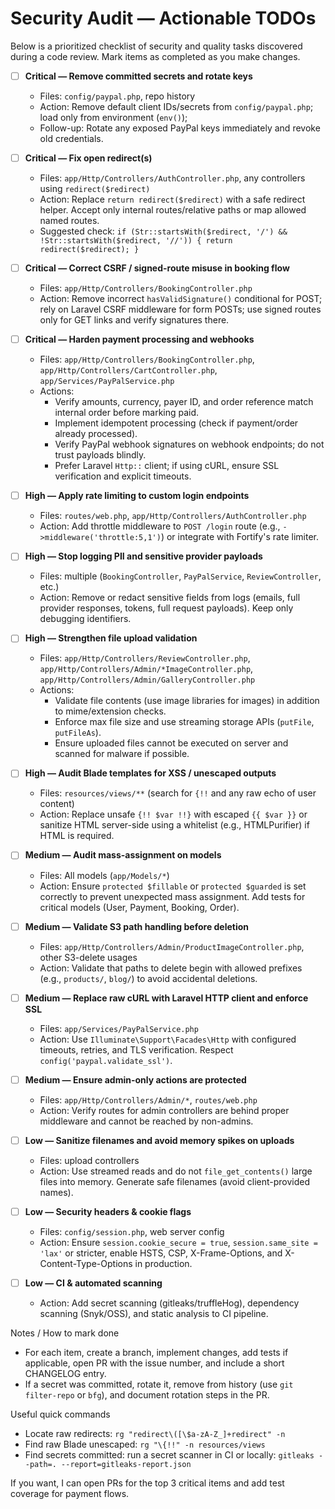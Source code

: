 <!-- Security audit TODO list generated by assistant -->
# Security Audit — Actionable TODOs

Below is a prioritized checklist of security and quality tasks discovered during a code review. Mark items as completed as you make changes.

- [ ] **Critical — Remove committed secrets and rotate keys**
  - Files: `config/paypal.php`, repo history
  - Action: Remove default client IDs/secrets from `config/paypal.php`; load only from environment (`env()`);
  - Follow-up: Rotate any exposed PayPal keys immediately and revoke old credentials.

- [ ] **Critical — Fix open redirect(s)**
  - Files: `app/Http/Controllers/AuthController.php`, any controllers using `redirect($redirect)`
  - Action: Replace `return redirect($redirect)` with a safe redirect helper. Accept only internal routes/relative paths or map allowed named routes.
  - Suggested check: `if (Str::startsWith($redirect, '/') && !Str::startsWith($redirect, '//')) { return redirect($redirect); }`

- [ ] **Critical — Correct CSRF / signed-route misuse in booking flow**
  - Files: `app/Http/Controllers/BookingController.php`
  - Action: Remove incorrect `hasValidSignature()` conditional for POST; rely on Laravel CSRF middleware for form POSTs; use signed routes only for GET links and verify signatures there.

- [ ] **Critical — Harden payment processing and webhooks**
  - Files: `app/Http/Controllers/BookingController.php`, `app/Http/Controllers/CartController.php`, `app/Services/PayPalService.php`
  - Actions:
    - Verify amounts, currency, payer ID, and order reference match internal order before marking paid.
    - Implement idempotent processing (check if payment/order already processed).
    - Verify PayPal webhook signatures on webhook endpoints; do not trust payloads blindly.
    - Prefer Laravel `Http::` client; if using cURL, ensure SSL verification and explicit timeouts.

- [ ] **High — Apply rate limiting to custom login endpoints**
  - Files: `routes/web.php`, `app/Http/Controllers/AuthController.php`
  - Action: Add throttle middleware to `POST /login` route (e.g., `->middleware('throttle:5,1')`) or integrate with Fortify's rate limiter.

- [ ] **High — Stop logging PII and sensitive provider payloads**
  - Files: multiple (`BookingController`, `PayPalService`, `ReviewController`, etc.)
  - Action: Remove or redact sensitive fields from logs (emails, full provider responses, tokens, full request payloads). Keep only debugging identifiers.

- [ ] **High — Strengthen file upload validation**
  - Files: `app/Http/Controllers/ReviewController.php`, `app/Http/Controllers/Admin/*ImageController.php`, `app/Http/Controllers/Admin/GalleryController.php`
  - Actions:
    - Validate file contents (use image libraries for images) in addition to mime/extension checks.
    - Enforce max file size and use streaming storage APIs (`putFile`, `putFileAs`).
    - Ensure uploaded files cannot be executed on server and scanned for malware if possible.

- [ ] **High — Audit Blade templates for XSS / unescaped outputs**
  - Files: `resources/views/**` (search for `{!!` and any raw echo of user content)
  - Action: Replace unsafe `{!! $var !!}` with escaped `{{ $var }}` or sanitize HTML server-side using a whitelist (e.g., HTMLPurifier) if HTML is required.

- [ ] **Medium — Audit mass-assignment on models**
  - Files: All models (`app/Models/*`)
  - Action: Ensure `protected $fillable` or `protected $guarded` is set correctly to prevent unexpected mass assignment. Add tests for critical models (User, Payment, Booking, Order).

- [ ] **Medium — Validate S3 path handling before deletion**
  - Files: `app/Http/Controllers/Admin/ProductImageController.php`, other S3-delete usages
  - Action: Validate that paths to delete begin with allowed prefixes (e.g., `products/`, `blog/`) to avoid accidental deletions.

- [ ] **Medium — Replace raw cURL with Laravel HTTP client and enforce SSL**
  - Files: `app/Services/PayPalService.php`
  - Action: Use `Illuminate\Support\Facades\Http` with configured timeouts, retries, and TLS verification. Respect `config('paypal.validate_ssl')`.

- [ ] **Medium — Ensure admin-only actions are protected**
  - Files: `app/Http/Controllers/Admin/*`, `routes/web.php`
  - Action: Verify routes for admin controllers are behind proper middleware and cannot be reached by non-admins.

- [ ] **Low — Sanitize filenames and avoid memory spikes on uploads**
  - Files: upload controllers
  - Action: Use streamed reads and do not `file_get_contents()` large files into memory. Generate safe filenames (avoid client-provided names).

- [ ] **Low — Security headers & cookie flags**
  - Files: `config/session.php`, web server config
  - Action: Ensure `session.cookie_secure = true`, `session.same_site = 'lax'` or stricter, enable HSTS, CSP, X-Frame-Options, and X-Content-Type-Options in production.

- [ ] **Low — CI & automated scanning**
  - Action: Add secret scanning (gitleaks/truffleHog), dependency scanning (Snyk/OSS), and static analysis to CI pipeline.

Notes / How to mark done
- For each item, create a branch, implement changes, add tests if applicable, open PR with the issue number, and include a short CHANGELOG entry.
- If a secret was committed, rotate it, remove from history (use `git filter-repo` or `bfg`), and document rotation steps in the PR.

Useful quick commands
- Locate raw redirects: `rg "redirect\([\$a-zA-Z_]+redirect" -n`
- Find raw Blade unescaped: `rg "\{!!" -n resources/views`
- Find secrets committed: run a secret scanner in CI or locally: `gitleaks --path=. --report=gitleaks-report.json`

If you want, I can open PRs for the top 3 critical items and add test coverage for payment flows.



